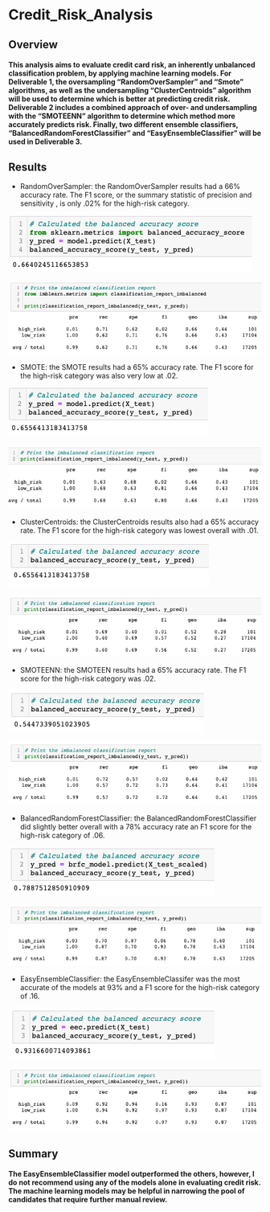 # Credit_Risk_Analysis

## Overview

#### This analysis aims to evaluate credit card risk, an inherently unbalanced classification problem, by applying machine learning models. For Deliverable 1, the oversampling “RandomOverSampler” and “Smote” algorithms, as well as the undersampling “ClusterCentroids” algorithm will be used to determine which is better at predicting credit risk. Deliverable 2 includes a combined approach of over- and undersampling with the “SMOTEENN” algorithm to determine which method more accurately predicts risk. Finally, two different ensemble classifiers, “BalancedRandomForestClassifier” and “EasyEnsembleClassifier” will be used in Deliverable 3. 

## Results

-	RandomOverSampler: the RandomOverSampler results had a 66% accuracy rate. The F1 score, or the summary statistic of precision and sensitivity , is only .02% for the high-risk category.

![](https://github.com/AB3478/Credit_Risk_Analysis/blob/c46d8dacffaa59599d8f1b8243ad29fb6a7b941e/Resources/RandomOverSampler.png)

![](https://github.com/AB3478/Credit_Risk_Analysis/blob/c46d8dacffaa59599d8f1b8243ad29fb6a7b941e/Resources/RandomOverSampler_report.png)

-	SMOTE: the SMOTE results had a 65% accuracy rate. The F1 score for the high-risk category was also very low at .02.

![](https://github.com/AB3478/Credit_Risk_Analysis/blob/c46d8dacffaa59599d8f1b8243ad29fb6a7b941e/Resources/SMOTE.png)

![](https://github.com/AB3478/Credit_Risk_Analysis/blob/c46d8dacffaa59599d8f1b8243ad29fb6a7b941e/Resources/SMOTE_report.png)

-	ClusterCentroids: the ClusterCentroids results also had a 65% accuracy rate. The F1 score for the high-risk category was lowest overall with .01.

![](https://github.com/AB3478/Credit_Risk_Analysis/blob/c46d8dacffaa59599d8f1b8243ad29fb6a7b941e/Resources/Cluster.png)

![](https://github.com/AB3478/Credit_Risk_Analysis/blob/c46d8dacffaa59599d8f1b8243ad29fb6a7b941e/Resources/Cluster_report.png)

-	SMOTEENN: the SMOTEEN results had a 65% accuracy rate. The F1 score for the high-risk category was .02.
	
![](https://github.com/AB3478/Credit_Risk_Analysis/blob/c46d8dacffaa59599d8f1b8243ad29fb6a7b941e/Resources/SMOTEENN.png)

![](https://github.com/AB3478/Credit_Risk_Analysis/blob/c46d8dacffaa59599d8f1b8243ad29fb6a7b941e/Resources/SMOTEENN_report.png)

-	BalancedRandomForestClassifier: the BalancedRandomForestClassifier did slightly better overall with a 78% accuracy rate an F1 score for the high-risk category of .06. 

![](https://github.com/AB3478/Credit_Risk_Analysis/blob/c46d8dacffaa59599d8f1b8243ad29fb6a7b941e/Resources/BRFC.png)

![](https://github.com/AB3478/Credit_Risk_Analysis/blob/c46d8dacffaa59599d8f1b8243ad29fb6a7b941e/Resources/BRFC_report.png)

-	EasyEnsembleClassifier: the EasyEnsembleClassifer was the most accurate of the models at 93% and a F1 score for the high-risk category of .16.

![](https://github.com/AB3478/Credit_Risk_Analysis/blob/c46d8dacffaa59599d8f1b8243ad29fb6a7b941e/Resources/EEC.png)

![](https://github.com/AB3478/Credit_Risk_Analysis/blob/c46d8dacffaa59599d8f1b8243ad29fb6a7b941e/Resources/EEC_report.png)


## Summary

#### The EasyEnsembleClassifier model outperformed the others, however, I do not recommend using any of the models alone in evaluating credit risk. The machine learning models may be helpful in narrowing the pool of candidates that require further manual review. 

